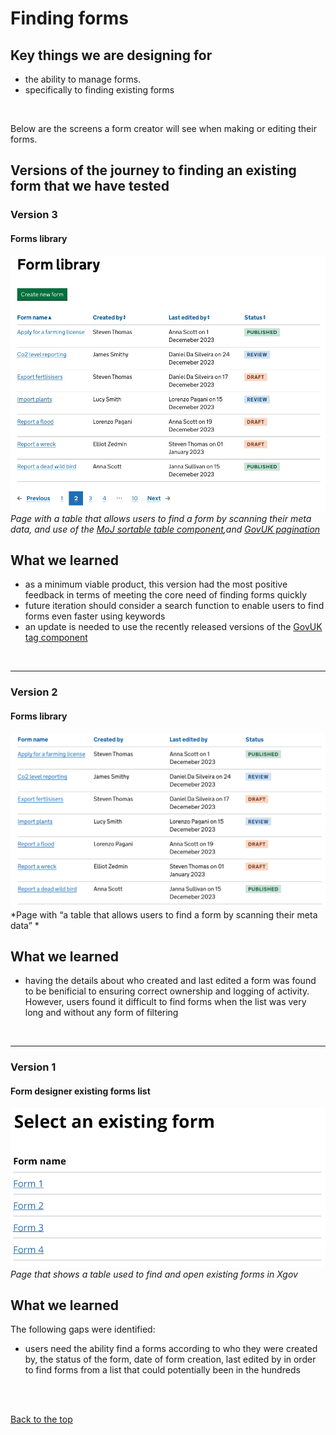 # Finding forms

## Key things we are designing for
- the ability to manage forms.
- specifically to finding existing forms

<br>

Below are the screens a form creator will see when making or editing their forms.

## Versions of the journey to finding an existing form that we have tested

### Version 3

#### Forms library
![form library](/app/design/assets/form-library-v3.jpeg)
<br> *Page with a table that allows users to find a form by scanning their meta data, and use of the [MoJ sortable table component](https://design-patterns.service.justice.gov.uk/components/sortable-table/),and [GovUK pagination](https://design-system.service.gov.uk/components/pagination/#:~:text=For%20navigating%20between%20pages%20of%20items)*

## What we learned
- as a minimum viable product, this version had the most positive feedback in terms of meeting the core need of finding forms quickly
- future iteration should consider a search function to enable users to find forms even faster using keywords
- an update is needed to use the recently released versions of the [GovUK tag component](https://design-system.service.gov.uk/components/tag/)

<br>

---

### Version 2

#### Forms library
![form library](/app/design/assets/form-library-v2.png)
<br> *Page with “a table that allows users to find a form by scanning their meta data” *

## What we learned
- having the details about who created and last edited a form was found to be benificial to ensuring correct ownership and logging of activity. However, users found it difficult to find forms when the list was very long and without any form of filtering

<br>

---

### Version 1

#### Form designer existing forms list

![XGov find an existing form journey screenshot 1](/app/design/assets/xgov-as-is-existing-forms2.png)
<br> *Page that shows a table used to find and open existing forms in Xgov*


## What we learned

The following gaps were identified:
- users need the ability find a forms according to who they were created by, the status of the form, date of form creation, last edited by in order to find forms from a list that could potentially been in the hundreds

<br>



<br>

[Back to the top](https://github.com/Daniel-Da-Silveira/defra-froms-mvp1/edit/main/app/design/Iterations/form-management/finding-forms.md#finding-forms)
